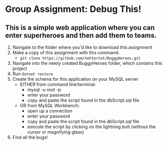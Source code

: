 # Group Assignment: Debug This!
This is a simple web application where you can enter superheroes and then add them to teams.
---
1. Navigate to the folder where you'd like to download this assignment
2. Make a copy of this assignment with this command:
    - `git clone https://github.com/tehtertot/BuggyHeroes.git`
3. Navigate into the newly created BuggyHeroes folder, which contains this project
4. Run `dotnet restore`
5. Create the schema for this application on your MySQL server 
    - EITHER from command line/terminal: 
        - mysql -u root -p
        - enter your password
        - copy and paste the script found in the dbScript.sql file
    - OR from MySQL Workbench:
        - open up a connection
        - enter your password
        - copy and paste the script found in the dbScript.sql file
        - execute the script by clicking on the lightning bolt (without the cursor or magnifying glass)
5. Find all the bugs!